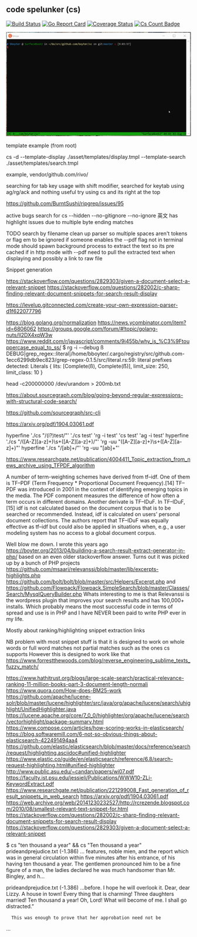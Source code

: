code spelunker (cs)
----------------------

[![Build Status](https://travis-ci.org/boyter/cs.svg?branch=master)](https://travis-ci.org/boyter/cs)
[![Go Report Card](https://goreportcard.com/badge/github.com/boyter/cs)](https://goreportcard.com/report/github.com/boyter/cs)
[![Coverage Status](https://coveralls.io/repos/github/boyter/cs/badge.svg?branch=master)](https://coveralls.io/github/boyter/cs?branch=master)
[![Cs Count Badge](https://sloc.xyz/github/boyter/cs/)](https://github.com/boyter/cs/)

<img alt="cs" src=https://github.com/boyter/cs/raw/master/sc.gif>

template example (from root)

cs -d --template-display ./asset/templates/display.tmpl --template-search ./asset/templates/search.tmpl

example, vendor/github.com/rivo/

searching for tab key usage with shift modifier, searched for keytab using ag/rg/ack and nothing useful
try using cs and its right at the top 


https://github.com/BurntSushi/ripgrep/issues/95

active bugs
search for cs --hidden --no-gitignore --no-ignore 英文 has highlight issues due to multiple byte ending matches

TODO
search by filename
clean up parser so multiple spaces aren't tokens or flag em to be ignored
if someone enables the --pdf flag not in terminal mode should spawn background process to extract the text so its pre cached
if in http mode with --pdf need to pull the extracted text when displaying and possibly a link to raw file


Snippet generation

https://stackoverflow.com/questions/2829303/given-a-document-select-a-relevant-snippet
https://stackoverflow.com/questions/282002/c-sharp-finding-relevant-document-snippets-for-search-result-display


https://levelup.gitconnected.com/create-your-own-expression-parser-d1f622077796


https://blog.golang.org/normalization
https://news.ycombinator.com/item?id=6806062
https://groups.google.com/forum/#!topic/golang-nuts/Il2DX4xpW3w
https://www.reddit.com/r/javascript/comments/9i455b/why_is_%C3%9Ftouppercase_equal_to_ss/
$ rg -i --debug ß
DEBUG|grep_regex::literal|/home/bboyter/.cargo/registry/src/github.com-1ecc6299db9ec823/grep-regex-0.1.5/src/literal.rs:59: literal prefixes detected: Literals { lits: [Complete(ß), Complete(ẞ)], limit_size: 250, limit_class: 10 }


head -c200000000 /dev/urandom > 200mb.txt
 
https://about.sourcegraph.com/blog/going-beyond-regular-expressions-with-structural-code-search/
 
https://github.com/sourcegraph/src-cli

https://arxiv.org/pdf/1904.03061.pdf

hyperfine './cs "/(i?)test/"' './cs test' 'rg -i test' 'cs test' 'ag -i test'
hyperfine './cs "/([A-Z][a-z]+)\s+([A-Z][a-z]+)/"' 'rg -uu "([A-Z][a-z]+)\s+([A-Z][a-z]+)"'
hyperfine './cs "/[ab]+/"' 'rg -uu "[ab]+"'




https://www.researchgate.net/publication/4004411_Topic_extraction_from_news_archive_using_TFPDF_algorithm

A number of term-weighting schemes have derived from tf–idf. One of them is TF–PDF (Term Frequency * Proportional Document Frequency).[14] TF–PDF was introduced in 2001 in the context of identifying emerging topics in the media. The PDF component measures the difference of how often a term occurs in different domains. Another derivate is TF–IDuF. In TF–IDuF,[15] idf is not calculated based on the document corpus that is to be searched or recommended. Instead, idf is calculated on users' personal document collections. The authors report that TF–IDuF was equally effective as tf–idf but could also be applied in situations when, e.g., a user modeling system has no access to a global document corpus.


Well blow me down. I wrote this years ago https://boyter.org/2013/04/building-a-search-result-extract-generator-in-php/ based on an even older stackoverflow answer. Turns out it was picked up by a bunch of PHP projects https://github.com/msaari/relevanssi/blob/master/lib/excerpts-highlights.php https://github.com/bolt/bolt/blob/master/src/Helpers/Excerpt.php and https://github.com/Flowpack/Flowpack.SimpleSearch/blob/master/Classes/Search/MysqlQueryBuilder.php
Whats interesting to me is that Relevanssi is the wordpress plugin that improves your search results and has 100,000+ installs. Which probably means the most successful code in terms of spread and use is in PHP and I have NEVER been paid to write PHP ever in my life.


Mostly about ranking/highlighting snippet extraction links

NB problem with most snippet stuff is that it is designed to work on whole words or full word matches not partial matches such as the ones cs supports
However this is designed to work like that https://www.forrestthewoods.com/blog/reverse_engineering_sublime_texts_fuzzy_match/

https://www.hathitrust.org/blogs/large-scale-search/practical-relevance-ranking-11-million-books-part-3-document-length-normali
https://www.quora.com/How-does-BM25-work
https://github.com/apache/lucene-solr/blob/master/lucene/highlighter/src/java/org/apache/lucene/search/uhighlight/UnifiedHighlighter.java
https://lucene.apache.org/core/7_0_0/highlighter/org/apache/lucene/search/vectorhighlight/package-summary.html
https://www.compose.com/articles/how-scoring-works-in-elasticsearch/
https://blog.softwaremill.com/6-not-so-obvious-things-about-elasticsearch-422491494aa4
https://github.com/elastic/elasticsearch/blob/master/docs/reference/search/request/highlighting.asciidoc#unified-highlighter
https://www.elastic.co/guide/en/elasticsearch/reference/6.8/search-request-highlighting.html#unified-highlighter
http://www.public.asu.edu/~candan/papers/wi07.pdf
https://faculty.ist.psu.edu/jessieli/Publications/WWW10-ZLi-KeywordExtract.pdf
https://www.researchgate.net/publication/221299008_Fast_generation_of_result_snippets_in_web_search
https://arxiv.org/pdf/1904.03061.pdf
https://web.archive.org/web/20141230232527/http://rcrezende.blogspot.com/2010/08/smallest-relevant-text-snippet-for.html
https://stackoverflow.com/questions/282002/c-sharp-finding-relevant-document-snippets-for-search-result-display
https://stackoverflow.com/questions/2829303/given-a-document-select-a-relevant-snippet


$ cs "ten thousand a year" && cs "Ten thousand a year"
prideandprejudice.txt (-1.386)
…  features, noble mien, and the report which was in general
      circulation within five minutes after his entrance, of his having
      ten thousand a year. The gentlemen pronounced him to be a fine
      figure of a man, the ladies declared he was much handsomer than
      Mr. Bingley, and h…

prideandprejudice.txt (-1.386)
…before. I hope he will overlook
      it. Dear, dear Lizzy. A house in town! Every thing that is
      charming! Three daughters married! Ten thousand a year! Oh, Lord!
      What will become of me. I shall go distracted.”

      This was enough to prove that her approbation need not be
   …